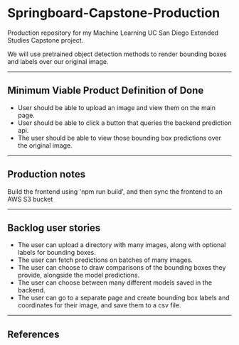 # Springboard-Capstone-Production

Production repository for my Machine Learning UC San Diego
Extended Studies Capstone project.

We will use pretrained object detection methods to render
bounding boxes and labels over our original image.

---

## Minimum Viable Product Definition of Done

- User should be able to upload an image and view them on the
  main page.
- User should be able to click a button that queries the backend
  prediction api.
- The user should be able to view those bounding box predictions
  over the original image.

---

## Production notes

Build the frontend using 'npm run build', and then sync the frontend to an AWS S3 bucket

---

## Backlog user stories

- The user can upload a directory with many images, along with 
  optional labels for bounding boxes.
- The user can fetch predictions on batches of many images.
- The user can choose to draw comparisons of the bounding boxes
  they provide, alongside the model predictions.
- The user can choose between many different models saved in
  the backend.
- The user can go to a separate page and create bounding box labels
  and coordinates for their image, and save them to a csv file.

---

## References


